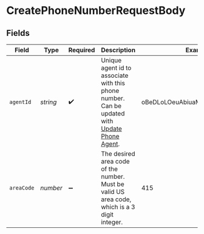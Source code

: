 # CreatePhoneNumberRequestBody


## Fields

| Field                                                                                                                   | Type                                                                                                                    | Required                                                                                                                | Description                                                                                                             | Example                                                                                                                 |
| ----------------------------------------------------------------------------------------------------------------------- | ----------------------------------------------------------------------------------------------------------------------- | ----------------------------------------------------------------------------------------------------------------------- | ----------------------------------------------------------------------------------------------------------------------- | ----------------------------------------------------------------------------------------------------------------------- |
| `agentId`                                                                                                               | *string*                                                                                                                | :heavy_check_mark:                                                                                                      | Unique agent id to associate with this phone number. Can be updated with [Update Phone Agent](/api/update-phone-agent). | oBeDLoLOeuAbiuaMFXRtDOLriTJ5tSxD                                                                                        |
| `areaCode`                                                                                                              | *number*                                                                                                                | :heavy_minus_sign:                                                                                                      | The desired area code of the number. Must be valid US area code, which is a 3 digit integer.                            | 415                                                                                                                     |